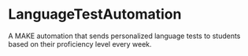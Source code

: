 # LanguageTestAutomation
A MAKE automation that sends personalized language tests to students based on their proficiency level every week.
